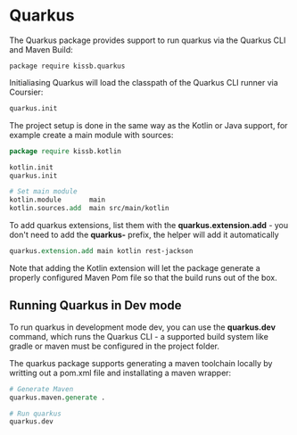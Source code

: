 # Quarkus 

The Quarkus package provides support to run quarkus via the Quarkus CLI and Maven Build:

    package require kissb.quarkus

Initialiasing Quarkus will load the classpath of the Quarkus CLI runner via Coursier:

~~~tcl
quarkus.init
~~~

The project setup is done in the same way as the Kotlin or Java support, for example create a main module with sources:

~~~tcl
package require kissb.kotlin

kotlin.init
quarkus.init

# Set main module
kotlin.module       main
kotlin.sources.add  main src/main/kotlin
~~~

To add quarkus extensions, list them with the **quarkus.extension.add** - you don't need to add the **quarkus-** prefix, the helper will add it automatically

~~~tcl
quarkus.extension.add main kotlin rest-jackson
~~~

Note that adding the Kotlin extension will let the package generate a properly configured Maven Pom file so that the build runs out of the box.

## Running Quarkus in Dev mode 

To run  quarkus in development mode dev, you can use the **quarkus.dev** command, which runs the Quarkus CLI - a supported build system like gradle or maven must be configured in the project folder. 

The quarkus package supports generating a maven toolchain locally by writting out a pom.xml file and installating a maven wrapper: 

~~~tcl
# Generate Maven
quarkus.maven.generate .

# Run quarkus
quarkus.dev
~~~